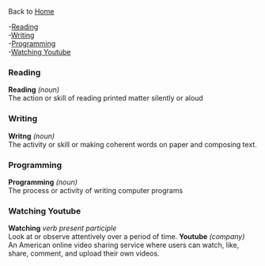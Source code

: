 Back to [Home](README.md)  

-[Reading](###Reading)  
-[Writing](###Writing)  
-[Programming](###Programming)  
-[Watching Youtube](###Watching_Youtube)


### Reading
**Reading** *(noun)*   
The action or skill of reading printed matter silently or aloud  

### Writing
**Writng** *(noun)*  
The activity or skill or making coherent words on paper and composing text. 

### Programming
**Programming** *(noun)*  
The process or activity of writing computer programs

### Watching Youtube
**Watching** *verb present participle*  
Look at or observe attentively over a period of time.
**Youtube** *(company)*  
An American online video sharing service where users can watch, like, share, comment, and upload their own videos.